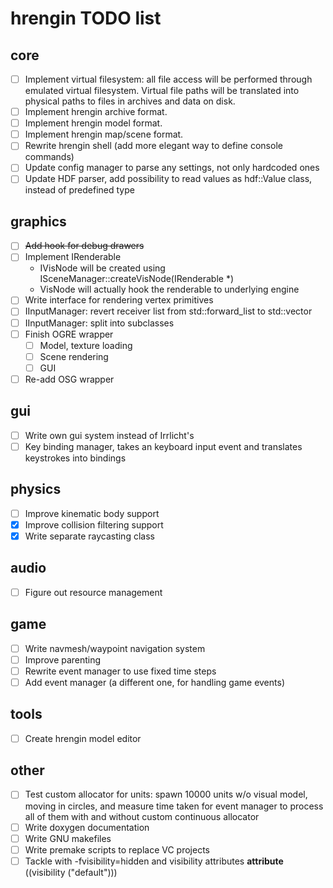 hrengin TODO list
=================

## core

+ [ ] Implement virtual filesystem: all file access will be performed through emulated virtual filesystem. Virtual file paths will be translated into physical paths to files in archives and data on disk.
+ [ ] Implement hrengin archive format.
+ [ ] Implement hrengin model format.
+ [ ] Implement hrengin map/scene format.
+ [ ] Rewrite hrengin shell (add more elegant way to define console commands)
+ [ ] Update config manager to parse any settings, not only hardcoded ones
+ [ ] Update HDF parser, add possibility to read values as hdf::Value class, instead of predefined type

## graphics

+ [ ] ~~Add hook for debug drawers~~
+ [ ] Implement IRenderable
    * IVisNode will be created using ISceneManager::createVisNode(IRenderable *)
    * VisNode will actually hook the renderable to underlying engine
+ [ ] Write interface for rendering vertex primitives
+ [ ] IInputManager: revert receiver list from std::forward_list to std::vector
+ [ ] IInputManager: split into subclasses
+ [ ] Finish OGRE wrapper
    * [ ] Model, texture loading
    * [ ] Scene rendering
    * [ ] GUI
+ [ ] Re-add OSG wrapper

## gui

+ [ ] Write own gui system instead of Irrlicht's
+ [ ] Key binding manager, takes an keyboard input event and translates keystrokes into bindings

## physics

+ [ ] Improve kinematic body support
+ [x] Improve collision filtering support
+ [x] Write separate raycasting class 

## audio

+ [ ] Figure out resource management

## game

+ [ ] Write navmesh/waypoint navigation system
+ [ ] Improve parenting
+ [ ] Rewrite event manager to use fixed time steps
+ [ ] Add event manager (a different one, for handling game events)

## tools

+ [ ] Create hrengin model editor

## other

+ [ ] Test custom allocator for units: spawn 10000 units w/o visual model, moving in circles, and measure time taken for event manager to process all of them with and without custom continuous allocator
+ [ ] Write doxygen documentation
+ [ ] Write GNU makefiles
+ [ ] Write premake scripts to replace VC projects
+ [ ] Tackle with -fvisibility=hidden and visibility attributes
	__attribute__ ((visibility ("default")))
